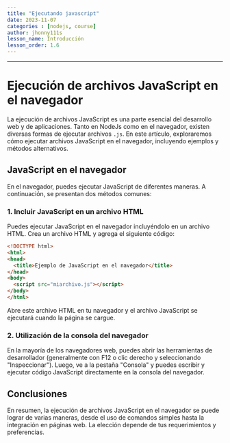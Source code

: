 ```yaml
---
title: "Ejecutando javascript"
date: 2023-11-07
categories : [nodejs, course]
author: jhonny111s
lesson_name: Introducción
lesson_order: 1.6
---
```


--------------


# Ejecución de archivos JavaScript en el navegador

La ejecución de archivos JavaScript es una parte esencial del desarrollo web y de aplicaciones. Tanto en NodeJs como en el navegador, existen diversas formas de ejecutar archivos `.js`. En este artículo, exploraremos cómo ejecutar archivos JavaScript en el navegador, incluyendo ejemplos y métodos alternativos.

## JavaScript en el navegador

En el navegador, puedes ejecutar JavaScript de diferentes maneras. A continuación, se presentan dos métodos comunes:

### 1. Incluir JavaScript en un archivo HTML

Puedes ejecutar JavaScript en el navegador incluyéndolo en un archivo HTML. Crea un archivo HTML y agrega el siguiente código:

```html
<!DOCTYPE html>
<html>
<head>
  <title>Ejemplo de JavaScript en el navegador</title>
</head>
<body>
  <script src="miarchivo.js"></script>
</body>
</html>
```

Abre este archivo HTML en tu navegador y el archivo JavaScript se ejecutará cuando la página se cargue.

### 2. Utilización de la consola del navegador

En la mayoría de los navegadores web, puedes abrir las herramientas de desarrollador (generalmente con F12 o clic derecho y seleccionando "Inspeccionar"). Luego, ve a la pestaña "Consola" y puedes escribir y ejecutar código JavaScript directamente en la consola del navegador.

## Conclusiones

En resumen, la ejecución de archivos JavaScript en el navegador se puede lograr de varias maneras, desde el uso de comandos simples hasta la integración en páginas web. La elección depende de tus requerimientos y preferencias.